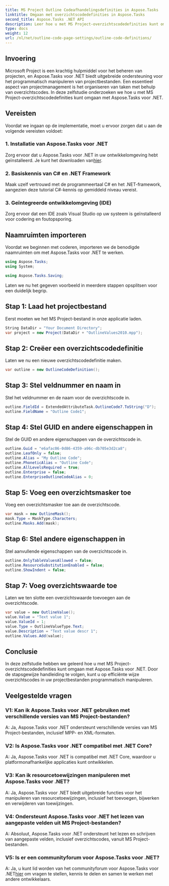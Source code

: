 ```yaml
---
title: MS Project Outline Codeafhandelingsdefinities in Aspose.Tasks
linktitle: Omgaan met overzichtscodedefinities in Aspose.Tasks
second_title: Aspose.Tasks .NET API
description: Leer hoe u met MS Project-overzichtscodedefinities kunt omgaan met Aspose.Tasks voor .NET, waarmee u uw projectbeheertoepassingen kunt versterken.
type: docs
weight: 12
url: /nl/net/outline-code-page-settings/outline-code-definitions/
---
```

## Invoering
Microsoft Project is een krachtig hulpmiddel voor het beheren van projecten, en Aspose.Tasks voor .NET biedt uitgebreide ondersteuning voor het programmatisch manipuleren van projectbestanden. Een essentieel aspect van projectmanagement is het organiseren van taken met behulp van overzichtscodes. In deze zelfstudie onderzoeken we hoe u met MS Project-overzichtscodedefinities kunt omgaan met Aspose.Tasks voor .NET.
## Vereisten
Voordat we ingaan op de implementatie, moet u ervoor zorgen dat u aan de volgende vereisten voldoet:
### 1. Installatie van Aspose.Tasks voor .NET
 Zorg ervoor dat u Aspose.Tasks voor .NET in uw ontwikkelomgeving hebt geïnstalleerd. Je kunt het downloaden van[hier](https://releases.aspose.com/tasks/net/).
### 2. Basiskennis van C# en .NET Framework
Maak uzelf vertrouwd met de programmeertaal C# en het .NET-framework, aangezien deze tutorial C#-kennis op gemiddeld niveau vereist.
### 3. Geïntegreerde ontwikkelomgeving (IDE)
Zorg ervoor dat een IDE zoals Visual Studio op uw systeem is geïnstalleerd voor codering en foutopsporing.
## Naamruimten importeren
Voordat we beginnen met coderen, importeren we de benodigde naamruimten om met Aspose.Tasks voor .NET te werken.
```csharp
using Aspose.Tasks;
using System;

using Aspose.Tasks.Saving;
```
Laten we nu het gegeven voorbeeld in meerdere stappen opsplitsen voor een duidelijk begrip.
## Stap 1: Laad het projectbestand
Eerst moeten we het MS Project-bestand in onze applicatie laden.
```csharp
String DataDir = "Your Document Directory";
var project = new Project(DataDir + "OutlineValues2010.mpp");
```
## Stap 2: Creëer een overzichtscodedefinitie
Laten we nu een nieuwe overzichtscodedefinitie maken.
```csharp
var outline = new OutlineCodeDefinition();
```
## Stap 3: Stel veldnummer en naam in
Stel het veldnummer en de naam voor de overzichtscode in.
```csharp
outline.FieldId = ExtendedAttributeTask.OutlineCode7.ToString("D");
outline.FieldName = "Outline Code1";
```
## Stap 4: Stel GUID en andere eigenschappen in
Stel de GUID en andere eigenschappen van de overzichtscode in.
```csharp
outline.Guid = "e6afac06-0d86-4359-a96c-db705e3d2ca8";
outline.LeafOnly = false;
outline.Alias = "My Outline Code";
outline.PhoneticAlias = "Outline Code";
outline.AllLevelsRequired = true;
outline.Enterprise = false;
outline.EnterpriseOutlineCodeAlias = 0;
```
## Stap 5: Voeg een overzichtsmasker toe
Voeg een overzichtsmasker toe aan de overzichtscode.
```csharp
var mask = new OutlineMask();
mask.Type = MaskType.Characters;
outline.Masks.Add(mask);
```
## Stap 6: Stel andere eigenschappen in
Stel aanvullende eigenschappen van de overzichtscode in.
```csharp
outline.OnlyTableValuesAllowed = false;
outline.ResourceSubstitutionEnabled = false;
outline.ShowIndent = false;
```
## Stap 7: Voeg overzichtswaarde toe
Laten we ten slotte een overzichtswaarde toevoegen aan de overzichtscode.
```csharp
var value = new OutlineValue();
value.Value = "Text value 1";
value.ValueId = 1;
value.Type = OutlineValueType.Text;
value.Description = "Text value descr 1";
outline.Values.Add(value);
```
## Conclusie
In deze zelfstudie hebben we geleerd hoe u met MS Project-overzichtscodedefinities kunt omgaan met Aspose.Tasks voor .NET. Door de stapsgewijze handleiding te volgen, kunt u op efficiënte wijze overzichtscodes in uw projectbestanden programmatisch manipuleren.
## Veelgestelde vragen
### V1: Kan ik Aspose.Tasks voor .NET gebruiken met verschillende versies van MS Project-bestanden?
A: Ja, Aspose.Tasks voor .NET ondersteunt verschillende versies van MS Project-bestanden, inclusief MPP- en XML-formaten.
### V2: Is Aspose.Tasks voor .NET compatibel met .NET Core?
A: Ja, Aspose.Tasks voor .NET is compatibel met .NET Core, waardoor u platformonafhankelijke applicaties kunt ontwikkelen.
### V3: Kan ik resourcetoewijzingen manipuleren met Aspose.Tasks voor .NET?
A: Ja, Aspose.Tasks voor .NET biedt uitgebreide functies voor het manipuleren van resourcetoewijzingen, inclusief het toevoegen, bijwerken en verwijderen van toewijzingen.
### V4: Ondersteunt Aspose.Tasks voor .NET het lezen van aangepaste velden uit MS Project-bestanden?
A: Absoluut, Aspose.Tasks voor .NET ondersteunt het lezen en schrijven van aangepaste velden, inclusief overzichtscodes, vanuit MS Project-bestanden.
### V5: Is er een communityforum voor Aspose.Tasks voor .NET?
 A: Ja, u kunt lid worden van het communityforum voor Aspose.Tasks voor .NET[hier](https://forum.aspose.com/c/tasks/15) om vragen te stellen, kennis te delen en samen te werken met andere ontwikkelaars.